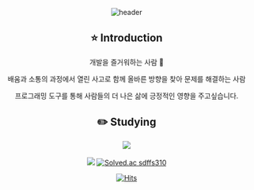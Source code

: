 <div align=center>
  
![header](https://capsule-render.vercel.app/api?type=rounded&color=auto&height=150&section=header&text=KaiKim%20Github!&fontSize=60)



## ⭐️ Introduction

개발을 즐거워하는 사람 🙂

배움과 소통의 과정에서 열린 사고로 함께 올바른 방향을 찾아 문제를 해결하는 사람

프로그래밍 도구를 통해 사람들의 더 나은 삶에 긍정적인 영향을 주고싶습니다. 

## ✏️ Studying


<img src="https://github-readme-stats.vercel.app/api/top-langs/?username=KaiKimiOS&layout=compact"><br><br>
<img src="https://github-readme-stats.vercel.app/api?username=KaiKimiOS&show_icons=true">
[![Solved.ac
sdffs310](http://mazassumnida.wtf/api/v2/generate_badge?boj={handle})](https://solved.ac/{handle})




[![Hits](https://hits.seeyoufarm.com/api/count/incr/badge.svg?url=https%3A%2F%2Fgithub.com%2FKaiKimiOS&count_bg=%23FF8500&title_bg=%23555555&icon=swift.svg&icon_color=%23FF7F00&title=hits&edge_flat=false)](https://hits.seeyoufarm.com)



</div>
